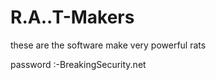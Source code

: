 # R.A..T-Makers
these are the software make  very powerful rats





password :-BreakingSecurity.net
